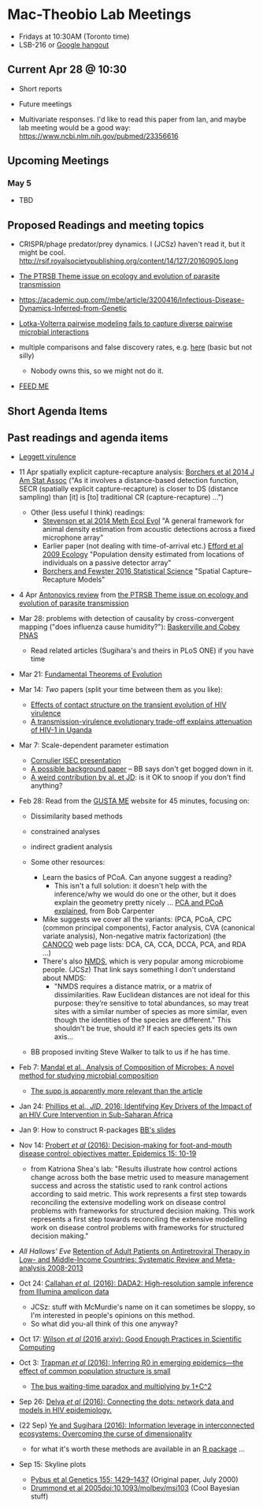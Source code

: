 
# Mac-Theobio Lab Meetings

- Fridays at 10:30AM (Toronto time)
- LSB-216 or [Google hangout](http://tinyurl.com/theobio-lab-meeting)

## Current Apr 28 @ 10:30

- Short reports

- Future meetings

- Multivariate responses. I'd like to read this paper from Ian, and maybe lab meeting would be a good way: https://www.ncbi.nlm.nih.gov/pubmed/23356616

## Upcoming Meetings

### May 5

- TBD

## Proposed Readings and meeting topics

- CRISPR/phage predator/prey dynamics. I (JCSz) haven't read it, but it might be cool. http://rsif.royalsocietypublishing.org/content/14/127/20160905.long

- [The PTRSB Theme issue on ecology and evolution of parasite transmission](http://rstb.royalsocietypublishing.org/content/372/1719)

- https://academic.oup.com//mbe/article/3200416/Infectious-Disease-Dynamics-Inferred-from-Genetic

- [Lotka-Volterra pairwise modeling fails to capture diverse pairwise microbial interactions](https://elifesciences.org/content/6/e25051)

- multiple comparisons and false discovery rates, e.g. [here](http://www.biostathandbook.com/multiplecomparisons.html) (basic but not silly)
	* Nobody owns this, so we might not do it.

- [FEED ME](https://media.giphy.com/media/pBj0EoGSYjGms/giphy.gif)

## Short Agenda Items

## Past readings and agenda items

- [Leggett virulence](http://rstb.royalsocietypublishing.org/content/372/1719/20160094)
- 11 Apr spatially explicit capture-recapture analysis: [Borchers et al 2014 J Am Stat Assoc](http://www.tandfonline.com/doi/full/10.1080/01621459.2014.893884) ("As it involves a distance-based detection function, SECR (spatially explicit capture-recapture) is closer to DS (distance sampling) than [it] is [to] traditional CR (capture-recapture) ...")
	- Other (less useful I think) readings:
         - [Stevenson et al 2014 Meth Ecol Evol](http://onlinelibrary.wiley.com/doi/10.1111/2041-210X.12291/full) "A general framework for animal density estimation from acoustic detections across a fixed microphone array"
         - Earlier paper (not dealing with time-of-arrival etc.) [Efford et al 2009 Ecology](https://www.ncbi.nlm.nih.gov/pubmed/19886477) "Population density estimated from locations of individuals on a passive detector array"
         - [Borchers and Fewster 2016 Statistical Science](http://projecteuclid.org/euclid.ss/1464105039) "Spatial Capture–Recapture Models"

- 4 Apr [Antonovics review](http://rstb.royalsocietypublishing.org/content/372/1719/20160087) from [the PTRSB Theme issue on ecology and evolution of parasite transmission](http://rstb.royalsocietypublishing.org/content/372/1719)

- Mar 28: problems with detection of causality by cross-convergent mapping ("does influenza cause humidity?"): [Baskerville and Cobey PNAS](http://www.pnas.org/content/early/2017/03/14/1700369114.full)
	- Read related articles (Sugihara's and theirs in PLoS ONE) if you have time

- Mar 21: [Fundamental Theorems of Evolution](http://www.journals.uchicago.edu/doi/full/10.1086/690937)

- Mar 14: *Two* papers (split your time between them as you like):
    - [Effects of contact structure on the transient evolution of
HIV virulence](readings/park_bolker_hiv.pdf)
    - [A transmission-virulence evolutionary trade-off explains attenuation of HIV-1 in Uganda](https://elifesciences.org/content/5/e20492)

- Mar 7: Scale-dependent parameter estimation
    - [Cornulier ISEC presentation](readings/CORNULIER_VCR6.pdf)
	- [A possible background paper](https://www.ncbi.nlm.nih.gov/pmc/articles/PMC2575822/) – BB says don't get bogged down in it.
	- [A weird contribution by al. et JD](https://nature.berkeley.edu/kremenlab/wp-content/uploads/2014/02/Testing-Simple-Indices-of-Habitat-Proximity.pdf): is it OK to snoop if you don't find anything?
- Feb 28: Read from the [GUSTA ME](https://sites.google.com/site/mb3gustame/constrained-analyses/rda) website for 45 minutes, focusing on:
	- Dissimilarity based methods
	- constrained analyses
	- indirect gradient analysis
	
	- Some other resources:
		- Learn the basics of PCoA. Can anyone suggest a reading?
			- This isn't a full solution: it doesn't help with the inference/why we would do one or the other, but it does explain the geometry pretty nicely ... [PCA and PCoA explained](http://occamstypewriter.org/boboh/2012/01/17/pca_and_pcoa_explained/), from Bob Carpenter
		- Mike suggests we cover all the variants: (PCA, PCoA, CPC (common principal components), Factor analysis, CVA (canonical variate analysis), Non-negative matrix factorization) (the [CANOCO](http://www.canoco5.com/index.php/canoco5-overview) web page lists: DCA, CA, CCA, DCCA, PCA, and RDA ...)
		- There's also [NMDS](https://jonlefcheck.net/2012/10/24/nmds-tutorial-in-r/), which is very popular among microbiome people. (JCSz) That link says something I don't understand about NMDS: 
			- "NMDS requires a distance matrix, or a matrix of dissimilarities. Raw Euclidean distances are not ideal for this purpose: they’re sensitive to total abundances, so may treat sites with a similar number of species as more similar, even though the identities of the species are different." This shouldn't be true, should it? If each species gets its own axis...
		
	- BB proposed inviting Steve Walker to talk to us if he has time.


- Feb 7: [Mandal et al., Analysis of Composition of Microbes: A novel method for studying microbial composition](http://www.microbecolhealthdis.net/index.php/mehd/article/view/27663)
	- [The supp is apparently more relevant than the article](http://www.microbecolhealthdis.net/index.php/mehd/rt/suppFiles/27663/0)

- Jan 24:  [Phillips et al., _JID_, 2016: Identifying Key Drivers of the Impact of an HIV Cure Intervention in Sub-Saharan Africa](http://jid.oxfordjournals.org/content/214/1/73)

- Jan 9: How to construct R-packages [BB's slides](https://github.com/bbolker/compstatsR/blob/master/session4.rmd)

- Nov 14: [Probert *et al* (2016): Decision-making for foot-and-mouth disease control: objectives matter.  Epidemics 15: 10-19](http://dx.doi.org/10.1016/j.epidem.2015.11.002)
    - from Katriona Shea's lab: "Results illustrate how control actions change across both the base metric used to measure management success and across the statistic used to rank control actions according to said metric. This work represents a first step towards reconciling the extensive modelling work on disease control problems with frameworks for structured decision making. This work represents a first step towards reconciling the extensive modelling work on disease control problems with frameworks for structured decision making."

- _All Hallows' Eve_ [Retention of Adult Patients on Antiretroviral Therapy in Low- and Middle-Income Countries: Systematic Review and Meta-analysis 2008-2013](https://www.ncbi.nlm.nih.gov/pubmed/25942461)

- Oct 24: [Callahan *et al.* (2016): DADA2: High-resolution sample inference
from Illumina amplicon data](http://www.nature.com/nmeth/journal/v13/n7/full/nmeth.3869.html)
    - JCSz: stuff with McMurdie's name on it can sometimes be sloppy, so I'm interested in people's opinions on this method.
	- So what did you-all think of this one anyway?

- Oct 17: [Wilson *et al* (2016 arxiv):  Good Enough Practices in Scientific Computing](http://arxiv.org/pdf/1609.00037v1.pdf)
- Oct 3: [Trapman *et al* (2016): Inferring R0 in emerging epidemics—the effect of common population structure is small](http://rsif.royalsocietypublishing.org/content/13/121/20160288)
	- [The bus waiting-time paradox and multiplying by 1+C^2](http://science.sciencemag.org/content/304/5671/684.3.full?_ga=1.101519745.1672006810.1453387049)

- Sep 26: [Delva *et al* (2016): Connecting the dots: network data and models in HIV epidemiology.](http://www.ncbi.nlm.nih.gov/pubmed/27314176)
- (22 Sep) [Ye and Sugihara (2016): Information leverage in interconnected ecosystems: Overcoming the curse of dimensionality](http://science.sciencemag.org/content/353/6302/922)
	- for what it's worth these methods are available in an [R package](https://github.com/ha0ye/rEDM) ...
- Sep 15: Skyline plots
	- [Pybus et al Genetics 155: 1429–1437](http://www.genetics.org/content/155/3/1429.short) (Original paper, July 2000) 
	- [Drummond et al 2005doi:10.1093/molbev/msi103](http://mbe.oxfordjournals.org/content/22/5/1185.short) (Cool Bayesian stuff)
